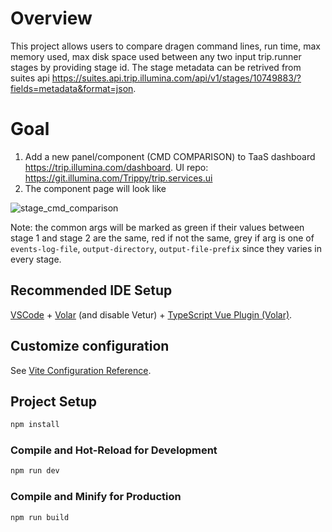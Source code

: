 # Overview
This project allows users to compare dragen command lines, run time, max memory used, max disk space used between any two input trip.runner stages by providing stage id. The stage metadata can be retrived from suites api <https://suites.api.trip.illumina.com/api/v1/stages/10749883/?fields=metadata&format=json>.

# Goal
1. Add a new panel/component (CMD COMPARISON) to TaaS dashboard <https://trip.illumina.com/dashboard>. UI repo: <https://git.illumina.com/Trippy/trip.services.ui>
2. The component page will look like
   
![stage_cmd_comparison](https://github.com/yduan004/cmd_parser/assets/22733883/20dad987-33de-4cba-89b4-c10c3ec5da00)

Note: the common args will be marked as green if their values between stage 1 and stage 2 are the same, red if not the same, grey if arg is one of `events-log-file`, `output-directory`, `output-file-prefix` since they varies in every stage.

## Recommended IDE Setup

[VSCode](https://code.visualstudio.com/) + [Volar](https://marketplace.visualstudio.com/items?itemName=Vue.volar) (and disable Vetur) + [TypeScript Vue Plugin (Volar)](https://marketplace.visualstudio.com/items?itemName=Vue.vscode-typescript-vue-plugin).

## Customize configuration

See [Vite Configuration Reference](https://vitejs.dev/config/).

## Project Setup

```sh
npm install
```

### Compile and Hot-Reload for Development

```sh
npm run dev
```

### Compile and Minify for Production

```sh
npm run build
```
